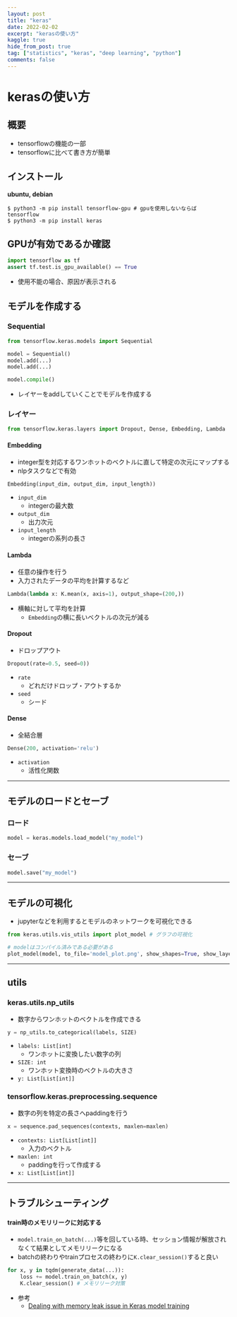 ```yaml
---
layout: post
title: "keras"
date: 2022-02-02
excerpt: "kerasの使い方"
kaggle: true
hide_from_post: true
tag: ["statistics", "keras", "deep learning", "python"]
comments: false
---
```


# kerasの使い方

## 概要
 - tensorflowの機能の一部
 - tensorflowに比べて書き方が簡単

## インストール

**ubuntu, debian**  
```console
$ python3 -m pip install tensorflow-gpu # gpuを使用しないならば tensorflow
$ python3 -m pip install keras
```

## GPUが有効であるか確認

```python
import tensorflow as tf
assert tf.test.is_gpu_available() == True
```
 - 使用不能の場合、原因が表示される

## モデルを作成する

### Sequential

```python
from tensorflow.keras.models import Sequential

model = Sequential()
model.add(...)
model.add(...)

model.compile()
```
 - レイヤーをaddしていくことでモデルを作成する

### レイヤー

```python
from tensorflow.keras.layers import Dropout, Dense, Embedding, Lambda
```

#### Embedding
 - integer型を対応するワンホットのベクトルに直して特定の次元にマップする
 - nlpタスクなどで有効

```python
Embedding(input_dim, output_dim, input_length))
```
  - `input_dim`
    - integerの最大数
  - `output_dim`
    - 出力次元
  - `input_length`
    - integerの系列の長さ

#### Lambda
 - 任意の操作を行う
 - 入力されたデータの平均を計算するなど

```python
Lambda(lambda x: K.mean(x, axis=1), output_shape=(200,))
```
 - 横軸に対して平均を計算
   - `Embedding`の横に長いベクトルの次元が減る

#### Dropout
 - ドロップアウト
　
```python
Dropout(rate=0.5, seed=0))
```
 - `rate`
   - どれだけドロップ・アウトするか
 - `seed`
   - シード

#### Dense
 - 全結合層

```python
Dense(200, activation='relu')
```
 - `activation`
   - 活性化関数

--- 

## モデルのロードとセーブ

### ロード
```python
model = keras.models.load_model("my_model")
```

### セーブ
```python
model.save("my_model")
```

---

## モデルの可視化
 - jupyterなどを利用するとモデルのネットワークを可視化できる

```python
from keras.utils.vis_utils import plot_model # グラフの可視化

# modelはコンパイル済みである必要がある
plot_model(model, to_file='model_plot.png', show_shapes=True, show_layer_names=True)
```

--- 

## utils

### keras.utils.np_utils
 - 数字からワンホットのベクトルを作成できる

```python
y = np_utils.to_categorical(labels, SIZE)
```
 - `labels: List[int]`
   - ワンホットに変換したい数字の列 
 - `SIZE: int`
   - ワンホット変換時のベクトルの大きさ
 - `y: List[List[int]]`

### tensorflow.keras.preprocessing.sequence
 - 数字の列を特定の長さへpaddingを行う

```python
x = sequence.pad_sequences(contexts, maxlen=maxlen)
```
 - `contexts: List[List[int]]`
   - 入力のベクトル
 - `maxlen: int`
   - paddingを行って作成する
 - `x: List[List[int]]` 


---

## トラブルシューティング

#### train時のメモリリークに対応する
 - `model.train_on_batch(...)`等を回している時、セッション情報が解放されなくて結果としてメモリリークになる　
 - batchの終わりやtrainプロセスの終わりに`K.clear_session()`すると良い

```python
for x, y in tqdm(generate_data(...)):
    loss += model.train_on_batch(x, y)
    K.clear_session() # メモリリーク対策
```
 - 参考
   - [Dealing with memory leak issue in Keras model training](https://medium.com/dive-into-ml-ai/dealing-with-memory-leak-issue-in-keras-model-training-e703907a6501)


